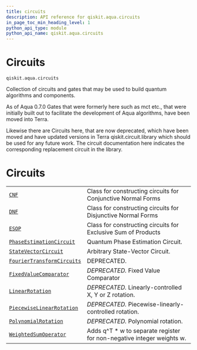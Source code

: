 ```yaml
---
title: circuits
description: API reference for qiskit.aqua.circuits
in_page_toc_min_heading_level: 1
python_api_type: module
python_api_name: qiskit.aqua.circuits
---
```


<span id="module-qiskit.aqua.circuits" />

<span id="qiskit-aqua-circuits" />

# Circuits

<span id="module-qiskit.aqua.circuits" />

`qiskit.aqua.circuits`

Collection of circuits and gates that may be used to build quantum algorithms and components.

<Admonition title="Note" type="note">
  As of Aqua 0.7.0 Gates that were formerly here such as mct etc., that were initially built out to facilitate the development of Aqua algorithms, have been moved into Terra.

  Likewise there are Circuits here, that are now deprecated, which have been moved and have updated versions in Terra qiskit.circuit.library which should be used for any future work. The circuit documentation here indicates the corresponding replacement circuit in the library.
</Admonition>

# Circuits

|                                                                                                                             |                                                                        |
| --------------------------------------------------------------------------------------------------------------------------- | ---------------------------------------------------------------------- |
| [`CNF`](qiskit.aqua.circuits.CNF "qiskit.aqua.circuits.CNF")                                                                | Class for constructing circuits for Conjunctive Normal Forms           |
| [`DNF`](qiskit.aqua.circuits.DNF "qiskit.aqua.circuits.DNF")                                                                | Class for constructing circuits for Disjunctive Normal Forms           |
| [`ESOP`](qiskit.aqua.circuits.ESOP "qiskit.aqua.circuits.ESOP")                                                             | Class for constructing circuits for Exclusive Sum of Products          |
| [`PhaseEstimationCircuit`](qiskit.aqua.circuits.PhaseEstimationCircuit "qiskit.aqua.circuits.PhaseEstimationCircuit")       | Quantum Phase Estimation Circuit.                                      |
| [`StateVectorCircuit`](qiskit.aqua.circuits.StateVectorCircuit "qiskit.aqua.circuits.StateVectorCircuit")                   | Arbitrary State-Vector Circuit.                                        |
| [`FourierTransformCircuits`](qiskit.aqua.circuits.FourierTransformCircuits "qiskit.aqua.circuits.FourierTransformCircuits") | DEPRECATED.                                                            |
| [`FixedValueComparator`](qiskit.aqua.circuits.FixedValueComparator "qiskit.aqua.circuits.FixedValueComparator")             | *DEPRECATED.* Fixed Value Comparator                                   |
| [`LinearRotation`](qiskit.aqua.circuits.LinearRotation "qiskit.aqua.circuits.LinearRotation")                               | *DEPRECATED.* Linearly-controlled X, Y or Z rotation.                  |
| [`PiecewiseLinearRotation`](qiskit.aqua.circuits.PiecewiseLinearRotation "qiskit.aqua.circuits.PiecewiseLinearRotation")    | *DEPRECATED.* Piecewise-linearly-controlled rotation.                  |
| [`PolynomialRotation`](qiskit.aqua.circuits.PolynomialRotation "qiskit.aqua.circuits.PolynomialRotation")                   | *DEPRECATED.* Polynomial rotation.                                     |
| [`WeightedSumOperator`](qiskit.aqua.circuits.WeightedSumOperator "qiskit.aqua.circuits.WeightedSumOperator")                | Adds q^T \* w to separate register for non-negative integer weights w. |

